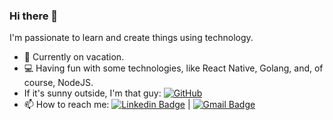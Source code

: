 ### Hi there 👋

I'm passionate to learn and create things using technology.

- 🌱 Currently on vacation.
- :computer: Having fun with some technologies, like React Native, Golang, and, of course, NodeJS.
- If it's sunny outside, I'm that guy:  [![GitHub](https://img.shields.io/badge/github-%23121011.svg?style=for-the-badge&logo=github&logoColor=white)](https://github.com/lucaseufrasio-gaivota)
- 📫 How to reach me: [![Linkedin Badge](https://img.shields.io/badge/-Lucas%20William-blue?style=flat-square&logo=Linkedin&logoColor=white&link=https://linkedin.com/in/lucaswilliameufrasio/)](https://linkedin.com/in/lucaswilliameufrasio/)
| 
[![Gmail Badge](https://img.shields.io/badge/-lucaswilliameufrasio@gmail.com-c14438?style=flat-square&logo=Gmail&logoColor=white&link=mailto:lucaswilliameufrasio@gmail.com)](mailto:lucaswilliameufrasio@gmail.com)

